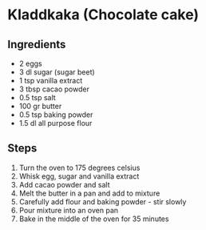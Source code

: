 # Kladdkaka (Chocolate cake)

## Ingredients
- 2 eggs
- 3 dl sugar (sugar beet)
- 1 tsp vanilla extract
- 3 tbsp cacao powder
- 0.5 tsp salt
- 100 gr butter
- 0.5 tsp baking powder
- 1.5 dl all purpose flour

## Steps

1. Turn the oven to 175 degrees celsius
2. Whisk egg, sugar and vanilla extract
3. Add cacao powder and salt
4. Melt the butter in a pan and add to mixture
5. Carefully add flour and baking powder - stir slowly
6. Pour mixture into an oven pan
7. Bake in the middle of the oven for 35 minutes

